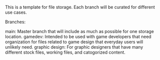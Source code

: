 This is a template for file storage. Each branch will be curated for different use cases.

Branches:

main: Master branch that will include as much as possible for one storage location.
gamedev: Intended to be used with game developers that need organization for files related to game design that everyday users will unlikely need.
graphic design: For graphic designers that have many different stock files, working files, and catogorized content.
